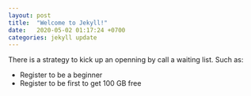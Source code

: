 ```yaml
---
layout: post
title:  "Welcome to Jekyll!"
date:   2020-05-02 01:17:24 +0700
categories: jekyll update
---
```

There is a strategy to kick up an openning by call a waiting list.
Such as: 
- Register to be a beginner
- Register to be first to get 100 GB free
